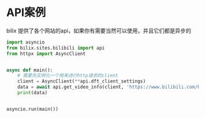 # API案例
bilix 提供了各个网站的api，如果你有需要当然可以使用，并且它们都是异步的
```python
import asyncio
from bilix.sites.bilibili import api
from httpx import AsyncClient


async def main():
    # 需要先实例化一个用来进行http请求的client
    client = AsyncClient(**api.dft_client_settings)
    data = await api.get_video_info(client, 'https://www.bilibili.com/bangumi/play/ep90849')
    print(data)


asyncio.run(main())

```
